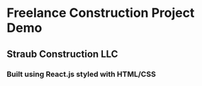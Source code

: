 # Freelance Construction Project Demo


## Straub Construction LLC

### Built using React.js styled with HTML/CSS